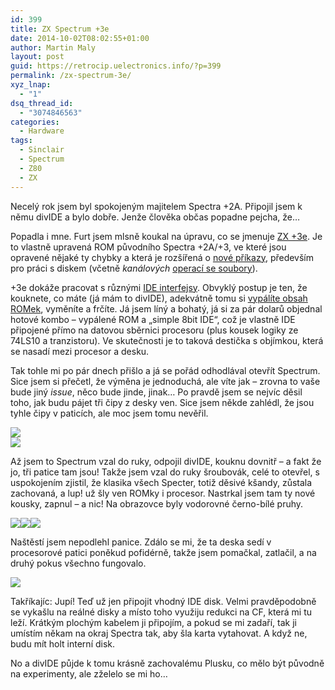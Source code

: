 ```yaml
---
id: 399
title: ZX Spectrum +3e
date: 2014-10-02T08:02:55+01:00
author: Martin Maly
layout: post
guid: https://retrocip.uelectronics.info/?p=399
permalink: /zx-spectrum-3e/
xyz_lnap:
  - "1"
dsq_thread_id:
  - "3074846563"
categories:
  - Hardware
tags:
  - Sinclair
  - Spectrum
  - Z80
  - ZX
---
```

Necelý rok jsem byl spokojeným majitelem Spectra +2A. Připojil jsem k němu divIDE a bylo dobře. Jenže člověka občas popadne pejcha, že&#8230;

<!--more-->

Popadla i mne. Furt jsem mlsně koukal na úpravu, co se jmenuje [ZX +3e](https://www.worldofspectrum.org/zxplus3e/). Je to vlastně upravená ROM původního Spectra +2A/+3, ve které jsou opravené nějaké ty chybky a která je rozšířená o [nové příkazy](https://www.worldofspectrum.org/zxplus3e/commands.html), především pro práci s diskem (včetně _kanálových_ [operací se soubory](https://www.worldofspectrum.org/zxplus3e/channels.html)).

+3e dokáže pracovat s různými [IDE interfejsy](https://www.worldofspectrum.org/zxplus3e/interface.html). Obvyklý postup je ten, že kouknete, co máte (já mám to divIDE), adekvátně tomu si [vypálíte obsah ROMek](https://www.worldofspectrum.org/zxplus3e/p3eroms.html), vyměníte a frčíte. Já jsem líný a bohatý, já si za pár dolarů objednal hotové kombo &#8211; vypálené ROM a &#8222;simple 8bit IDE&#8220;, což je vlastně IDE připojené přímo na datovou sběrnici procesoru (plus kousek logiky ze 74LS10 a tranzistoru). Ve skutečnosti je to taková destička s objímkou, která se nasadí mezi procesor a desku.

Tak tohle mi po pár dnech přišlo a já se pořád odhodlával otevřít Spectrum. Sice jsem si přečetl, že výměna je jednoduchá, ale víte jak &#8211; zrovna to vaše bude jiný _issue_, něco bude jinde, jinak&#8230; Po pravdě jsem se nejvíc děsil toho, jak budu pájet tři čipy z desky ven. Sice jsem někde zahlédl, že jsou tyhle čipy v paticích, ale moc jsem tomu nevěřil.

![](https://retrocip.uelectronics.info/wp-content/uploads/sites/6/2014/10/image002.jpg)  
![](https://retrocip.uelectronics.info/wp-content/uploads/sites/6/2014/10/image001-650x365.jpg) 

Až jsem to Spectrum vzal do ruky, odpojil divIDE, kouknu dovnitř &#8211; a fakt že jo, tři patice tam jsou! Takže jsem vzal do ruky šroubovák, celé to otevřel, s uspokojením zjistil, že klasika všech Specter, totiž děsivé kšandy, zůstala zachovaná, a lup! už šly ven ROMky i procesor. Nastrkal jsem tam ty nové kousky, zapnul &#8211; a nic! Na obrazovce byly vodorovné černo-bílé pruhy.

![](https://retrocip.uelectronics.info/wp-content/uploads/sites/6/2014/10/image003-365x650.jpg)![](https://retrocip.uelectronics.info/wp-content/uploads/sites/6/2014/10/image004-650x365.jpg)![](https://retrocip.uelectronics.info/wp-content/uploads/sites/6/2014/10/image005-650x365.jpg) 

Naštěstí jsem nepodlehl panice. Zdálo se mi, že ta deska sedí v procesorové patici poněkud pofidérně, takže jsem pomačkal, zatlačil, a na druhý pokus všechno fungovalo.

![](https://retrocip.uelectronics.info/wp-content/uploads/sites/6/2014/10/image006-650x365.jpg) 

Takříkajíc: Jupí! Teď už jen připojit vhodný IDE disk. Velmi pravděpodobně se vykašlu na reálné disky a místo toho využiju redukci na CF, která mi tu leží. Krátkým plochým kabelem ji připojím, a pokud se mi zadaří, tak ji umístím někam na okraj Spectra tak, aby šla karta vytahovat. A když ne, budu mít holt interní disk.

No a divIDE půjde k tomu krásně zachovalému Plusku, co mělo být původně na experimenty, ale zželelo se mi ho&#8230;